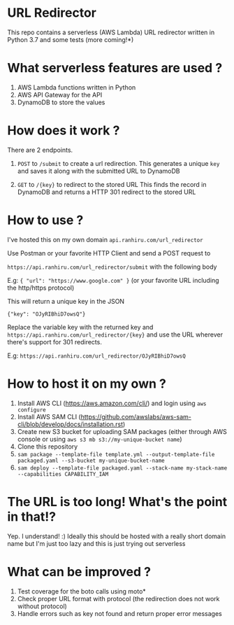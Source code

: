 # URL Redirector

This repo contains a serverless (AWS Lambda) URL redirector  written in Python 3.7 and some tests (more coming!*)

# What serverless features are used ?

1. AWS Lambda functions written in Python
2. AWS API Gateway for the API
3. DynamoDB to store the values

# How does it work ?

There are 2 endpoints.

1. `POST` to `/submit` to create a url redirection. 
   This generates a unique `key` and saves it along with the submitted URL to DynamoDB
   
2. `GET` to `/{key}` to redirect to the stored URL
   This finds the record in DynamoDB and returns a HTTP 301 redirect to the stored URL

# How to use ?

I've hosted this on my own domain `api.ranhiru.com/url_redirector`

Use Postman or your favorite HTTP Client and send a POST request to

`https://api.ranhiru.com/url_redirector/submit` with the following body 

E.g: 
`{ "url": "https://www.google.com" }` (or your favorite URL including the http/https protocol)

This will return a unique key in the JSON

`{"key": "OJyRIBhiD7owsQ"}`

Replace the variable key with the returned key and `https://api.ranhiru.com/url_redirector/{key}` 
and use the URL wherever there's support for 301 redirects.

E.g: `https://api.ranhiru.com/url_redirector/OJyRIBhiD7owsQ`

# How to host it on my own ?

1. Install AWS CLI (https://aws.amazon.com/cli/) and login using `aws configure`
1. Install AWS SAM CLI (https://github.com/awslabs/aws-sam-cli/blob/develop/docs/installation.rst)
1. Create new S3 bucket for uploading SAM packages (either through AWS console or using `aws s3 mb s3://my-unique-bucket name`)
1. Clone this repository
1. `sam package --template-file template.yml --output-template-file packaged.yaml --s3-bucket my-unique-bucket-name`
1. `sam deploy --template-file packaged.yaml --stack-name my-stack-name --capabilities CAPABILITY_IAM`

# The URL is too long! What's the point in that!?

Yep. I understand! :) Ideally this should be hosted with a really short domain name but 
I'm just too lazy and this is just trying out serverless

# What can be improved ?
1. Test coverage for the boto calls using moto*
1. Check proper URL format with protocol (the redirection does not work without protocol) 
1. Handle errors such as key not found and return proper error messages
